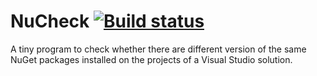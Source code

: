 # NuCheck [![Build status](https://ci.appveyor.com/api/projects/status/3elvn7pni0xaxswl?svg=true)](https://ci.appveyor.com/project/martinkuschnik/nucheck)
A tiny program to check whether there are different version of the same NuGet packages installed on the projects of a Visual Studio solution.


